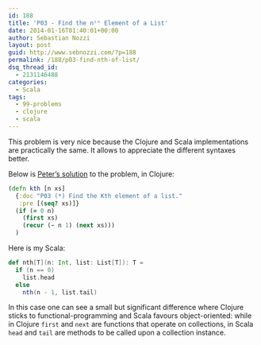 ```yaml
---
id: 188
title: 'P03 - Find the nᵗʰ Element of a List'
date: 2014-01-16T01:40:01+00:00
author: Sebastian Nozzi
layout: post
guid: http://www.sebnozzi.com/?p=188
permalink: /188/p03-find-nth-of-list/
dsq_thread_id:
  - 2131146488
categories:
  - Scala
tags:
  - 99-problems
  - clojure
  - scala
---
```

This problem is very nice because the Clojure and Scala implementations are practically the same. It allows to appreciate the different syntaxes better.

Below is [Peter&#8217;s solution](http://pbrc.blogspot.co.at/2014/01/99-clojure-problems-3-find-kth-element.html) to the problem, in Clojure:

```clojure
(defn kth [n xs]  
  {:doc "P03 (*) Find the Kth element of a list." 
   :pre [(seq? xs)]}
  (if (= 0 n)
    (first xs)
    (recur (- n 1) (next xs)))
  )
```

Here is my Scala:

```scala
def nth[T](n: Int, list: List[T]): T =
  if (n == 0)
    list.head
  else
    nth(n - 1, list.tail)
```

In this case one can see a small but significant difference where Clojure sticks to functional-programming and Scala favours object-oriented: while in Clojure `first` and `next` are functions that operate on collections, in Scala `head` and `tail` are methods to be called upon a collection instance.
